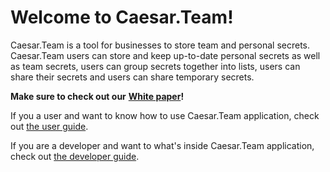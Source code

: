 # Welcome to Caesar.Team!

Caesar.Team is a tool for businesses to store team and personal secrets. Caesar.Team users can store and keep up-to-date personal secrets as well as team secrets, users can group secrets together into lists, users can share their secrets and users can share temporary secrets.

  
**Make sure to check out our** [**White paper**](https://github.com/caesar-team/docs/blob/master/wp.md)**!**

If you a user and want to know how to use Caesar.Team application, check out [the user guide](https://github.com/caesar-team/docs/tree/master/user_docs).

If you are a developer and want to what's inside Caesar.Team application, check out [the developer guide](https://github.com/caesar-team/docs/blob/master/developer-documentation.md).

